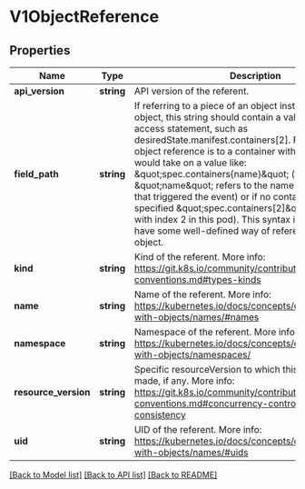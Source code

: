 # V1ObjectReference

## Properties
Name | Type | Description | Notes
------------ | ------------- | ------------- | -------------
**api_version** | **string** | API version of the referent. | [optional] 
**field_path** | **string** | If referring to a piece of an object instead of an entire object, this string should contain a valid JSON/Go field access statement, such as desiredState.manifest.containers[2]. For example, if the object reference is to a container within a pod, this would take on a value like: \&quot;spec.containers{name}\&quot; (where \&quot;name\&quot; refers to the name of the container that triggered the event) or if no container name is specified \&quot;spec.containers[2]\&quot; (container with index 2 in this pod). This syntax is chosen only to have some well-defined way of referencing a part of an object. | [optional] 
**kind** | **string** | Kind of the referent. More info: https://git.k8s.io/community/contributors/devel/api-conventions.md#types-kinds | [optional] 
**name** | **string** | Name of the referent. More info: https://kubernetes.io/docs/concepts/overview/working-with-objects/names/#names | [optional] 
**namespace** | **string** | Namespace of the referent. More info: https://kubernetes.io/docs/concepts/overview/working-with-objects/namespaces/ | [optional] 
**resource_version** | **string** | Specific resourceVersion to which this reference is made, if any. More info: https://git.k8s.io/community/contributors/devel/api-conventions.md#concurrency-control-and-consistency | [optional] 
**uid** | **string** | UID of the referent. More info: https://kubernetes.io/docs/concepts/overview/working-with-objects/names/#uids | [optional] 

[[Back to Model list]](../README.md#documentation-for-models) [[Back to API list]](../README.md#documentation-for-api-endpoints) [[Back to README]](../README.md)


